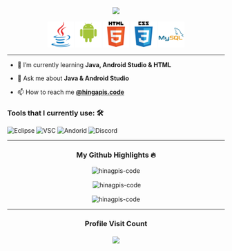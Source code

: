 <div align = "center" >
<img src="https://thumbs.gfycat.com/AbleLikableHochstettersfrog-size_restricted.gif" height = "200"/>
</div>

<!--<h1 align="center">Hi 👋, Everyone!</h1>-->

<p align="center"> 
<img src="https://raw.githubusercontent.com/devicons/devicon/master/icons/java/java-original.svg" alt="java" width="60" height="60"/>
<img src="https://raw.githubusercontent.com/devicons/devicon/master/icons/android/android-original-wordmark.svg" alt="android" width="60" height="60"/>
<img src="https://raw.githubusercontent.com/devicons/devicon/master/icons/html5/html5-original-wordmark.svg" alt="html5" width="60" height="60"/>
<img src="https://raw.githubusercontent.com/devicons/devicon/master/icons/css3/css3-original-wordmark.svg" alt="css3" width="60" height="60"/>
<img src="https://raw.githubusercontent.com/devicons/devicon/master/icons/mysql/mysql-original-wordmark.svg" alt="mysql" width="60" height="60"/>
</p>
<hr>

- 📖 I’m currently learning **Java, Android Studio & HTML**

- 💬 Ask me about **Java & Android Studio**

- 📫 How to reach me <a href = "https://www.tiktok.com/@hinagpis.code">**@hingapis.code**</a>

<h3>Tools that I currently use: 🛠️ </h3>
<p align = "left">
<img height="60" alt="Eclipse" src="https://cdn.freebiesupply.com/logos/large/2x/eclipse-11-logo-svg-vector.svg">
<img height="60" alt = "VSC" src = "https://upload.wikimedia.org/wikipedia/commons/thumb/9/9a/Visual_Studio_Code_1.35_icon.svg/2048px-Visual_Studio_Code_1.35_icon.svg.png">
<img height="60" alt="Andorid" src = "https://upload.wikimedia.org/wikipedia/commons/thumb/9/95/Android_Studio_Icon_3.6.svg/1900px-Android_Studio_Icon_3.6.svg.png">
<img height="60" alt="Discord" src = "https://www.freepnglogos.com/uploads/discord-logo-png/discord-logo-logodownload-download-logotipos-1.png">
</p>
<hr>


<h3 align = "center">My Github Highlights 🔥</h3>
<div align = "center">
<!--Status-->
    <p><img align="center"  src="https://github-readme-stats.vercel.app/api/top-langs?username=hinagpis-code&theme=chartreuse-dark&show_icons=true&locale=en&layout=compact&bg_color=0D1117&text_color=ffffff&hide_border=false&icon_color=528AAE" alt="hinagpis-code" height = "162.5"/></p></div>

<div align = "center">
<p>&nbsp;<img align="center" src="https://github-readme-stats.vercel.app/api?username=hinagpis-code&show_icons=true&theme=chartreuse-dark&bg_color=0D1117&text_color=ffffff&hide_border=false&icon_color=528AAE" alt="hinagpis-code"/></p>
</div>

<!--Streak-->
<div align = "center">
<p><img align="center" height = "195.8" src="https://github-readme-streak-stats.herokuapp.com/?user=hinagpis-code&theme=chartreuse-dark&&text_color=9f9f9f&bg_color=151515&hide=html,Tcl" alt="hinagpis-code" />
</p> </div>


<hr>

<h3 align="center"> 
    Profile Visit Count<br><br>
    <img src="https://profile-counter.glitch.me/hinagpis-code/count.svg" height="66.5"/>
</h3>
